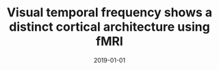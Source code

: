 ---
title: "Visual temporal frequency shows a distinct cortical architecture using fMRI"
date: 2019-01-01
authors_string: Yuhui Chai, Daniel Handwerker, Sean Marrett, Javier Gonzalez-Castillo, EP Merriam, A Hall, Peter Molfese, Peter Bandettini
authors:
   - Yuhui Chai
   - Daniel Handwerker
   - Sean Marrett
   - Javier Gonzalez-Castillo
   - EP Merriam
   - A Hall
   - Peter Molfese
   - Peter Bandettini
author_ids:
   - yuhui_chai
   - daniel_handwerker
   - javier_gonzalez-castillo
   - harry_hall
   - peter_molfese
   - peter_bandettini
journal: 'NeuroImage'
volume: 
issue: 
pages: 
book_title: ''
publisher: ''
abstract: ''
project_id: 
paper_url: 
doi: 
data_loc: ''
code_loc: ''
file: '/assets/publications//assets/publications/'
file_name: '/assets/publications/'
type: journal_article
pub_str: ' (2019) NeuroImage '
layout: publication 
---